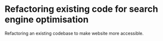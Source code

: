 # Refactoring existing code for search engine optimisation
 Refactoring an existing codebase to make website more accessible.
